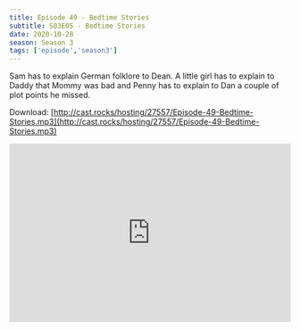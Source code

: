 ```yaml
---
title: Episode 49 - Bedtime Stories
subtitle: S03E05 - Bedtime Stories
date: 2020-10-28
season: Season 3
tags: ['episode','season3']
---
```


Sam has to explain German folklore to Dean. A little girl has to explain to Daddy that Mommy was bad and Penny has to explain to Dan a couple of plot points he missed.

Download: [http://cast.rocks/hosting/27557/Episode-49-Bedtime-Stories.mp3](http://cast.rocks/hosting/27557/Episode-49-Bedtime-Stories.mp3)

<iframe src="https://cast.rocks/player/27557/Episode-49-Bedtime-Stories.mp3?episodeTitle=Episode%2049%20-%20Bedtime%20Stories&podcastTitle=Couple%20of%20Idjits&episodeDate=October%2028th%2C%202020&imageURL=https%3A%2F%2Fcast.rocks%2Fhosting%2F27557%2Ffeeds%2FCAURZ.jpg" style="border: none; min-height: 265px; max-height: 320px; max-width: 558px; min-width: 270px; width: 100%; height: 100%;" scrollbars="no"></iframe>
